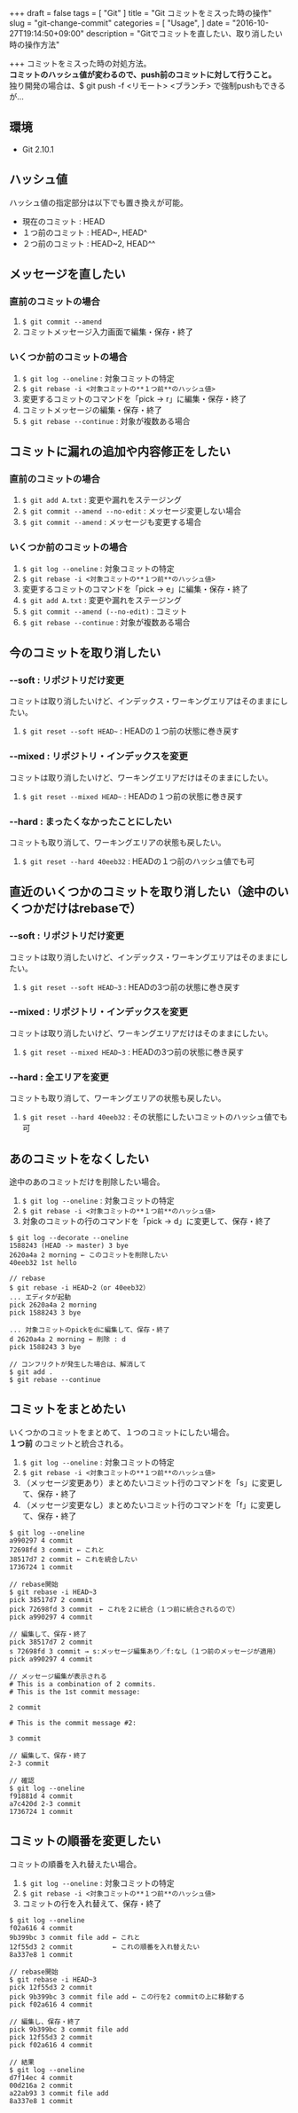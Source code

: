 +++
draft = false
tags = [
  "Git"
]
title = "Git コミットをミスった時の操作"
slug = "git-change-commit"
categories = [
  "Usage",
]
date = "2016-10-27T19:14:50+09:00"
description = "Gitでコミットを直したい、取り消したい時の操作方法"

+++
コミットをミスった時の対処方法。  
**コミットのハッシュ値が変わるので、push前のコミットに対して行うこと。**  
独り開発の場合は、$ git push -f <リモート> <ブランチ> で強制pushもできるが...  

## 環境
- Git 2.10.1


## ハッシュ値
ハッシュ値の指定部分は以下でも置き換えが可能。  

- 現在のコミット : HEAD
- １つ前のコミット : HEAD~, HEAD^
- ２つ前のコミット : HEAD~2, HEAD^^


## メッセージを直したい
### 直前のコミットの場合
1. `$ git commit --amend`
2. コミットメッセージ入力画面で編集・保存・終了

### いくつか前のコミットの場合
1. `$ git log --oneline` : 対象コミットの特定
2. `$ git rebase -i <対象コミットの**１つ前**のハッシュ値>`
3. 変更するコミットのコマンドを「pick → r」に編集・保存・終了
4. コミットメッセージの編集・保存・終了
5. `$ git rebase --continue` : 対象が複数ある場合


## コミットに漏れの追加や内容修正をしたい
### 直前のコミットの場合
1. `$ git add A.txt` : 変更や漏れをステージング
2. `$ git commit --amend --no-edit` : メッセージ変更しない場合
3. `$ git commit --amend` : メッセージも変更する場合

### いくつか前のコミットの場合
1. `$ git log --oneline` : 対象コミットの特定
2. `$ git rebase -i <対象コミットの**１つ前**のハッシュ値>`
3. 変更するコミットのコマンドを「pick → e」に編集・保存・終了
4. `$ git add A.txt` : 変更や漏れをステージング
5. `$ git commit --amend (--no-edit)` : コミット
6. `$ git rebase --continue` : 対象が複数ある場合


## 今のコミットを取り消したい
### --soft : リポジトリだけ変更
コミットは取り消したいけど、インデックス・ワーキングエリアはそのままにしたい。  
1. `$ git reset --soft HEAD~` : HEADの１つ前の状態に巻き戻す

### --mixed : リポジトリ・インデックスを変更
コミットは取り消したいけど、ワーキングエリアだけはそのままにしたい。  
1. `$ git reset --mixed HEAD~` : HEADの１つ前の状態に巻き戻す

### --hard : まったくなかったことにしたい
コミットも取り消して、ワーキングエリアの状態も戻したい。  
1. `$ git reset --hard 40eeb32` : HEADの１つ前のハッシュ値でも可


## 直近のいくつかのコミットを取り消したい（途中のいくつかだけはrebaseで）
### --soft : リポジトリだけ変更
コミットは取り消したいけど、インデックス・ワーキングエリアはそのままにしたい。  
1. `$ git reset --soft HEAD~3` : HEADの3つ前の状態に巻き戻す

### --mixed : リポジトリ・インデックスを変更
コミットは取り消したいけど、ワーキングエリアだけはそのままにしたい。  
1. `$ git reset --mixed HEAD~3` : HEADの3つ前の状態に巻き戻す

### --hard : 全エリアを変更
コミットも取り消して、ワーキングエリアの状態も戻したい。  
1. `$ git reset --hard 40eeb32` : その状態にしたいコミットのハッシュ値でも可



## あのコミットをなくしたい
途中のあのコミットだけを削除したい場合。  

1. `$ git log --oneline` : 対象コミットの特定
2. `$ git rebase -i <対象コミットの**１つ前**のハッシュ値>`
3. 対象のコミットの行のコマンドを「pick → d」に変更して、保存・終了

```
$ git log --decorate --oneline
1588243 (HEAD -> master) 3 bye
2620a4a 2 morning ← このコミットを削除したい
40eeb32 1st hello

// rebase
$ git rebase -i HEAD~2（or 40eeb32）
... エディタが起動
pick 2620a4a 2 morning
pick 1588243 3 bye

... 対象コミットのpickをdに編集して、保存・終了
d 2620a4a 2 morning ← 削除 : d
pick 1588243 3 bye

// コンフリクトが発生した場合は、解消して
$ git add .
$ git rebase --continue
```



## コミットをまとめたい
いくつかのコミットをまとめて、１つのコミットにしたい場合。  
**１つ前** のコミットと統合される。

1. `$ git log --oneline` : 対象コミットの特定
2. `$ git rebase -i <対象コミットの**１つ前**のハッシュ値>`
3. （メッセージ変更あり）まとめたいコミット行のコマンドを「s」に変更して、保存・終了
4. （メッセージ変更なし）まとめたいコミット行のコマンドを「f」に変更して、保存・終了

```@git
$ git log --oneline
a990297 4 commit
72698fd 3 commit ← これと
38517d7 2 commit ← これを統合したい
1736724 1 commit

// rebase開始
$ git rebase -i HEAD~3
pick 38517d7 2 commit
pick 72698fd 3 commit　← これを２に統合（１つ前に統合されるので）
pick a990297 4 commit

// 編集して、保存・終了
pick 38517d7 2 commit
s 72698fd 3 commit → s:メッセージ編集あり／f:なし（１つ前のメッセージが適用）
pick a990297 4 commit

// メッセージ編集が表示される
# This is a combination of 2 commits.
# This is the 1st commit message:

2 commit

# This is the commit message #2:

3 commit

// 編集して、保存・終了
2-3 commit

// 確認
$ git log --oneline
f91881d 4 commit
a7c420d 2-3 commit
1736724 1 commit
```


## コミットの順番を変更したい
コミットの順番を入れ替えたい場合。  

1. `$ git log --oneline` : 対象コミットの特定
2. `$ git rebase -i <対象コミットの**１つ前**のハッシュ値>`
3. コミットの行を入れ替えて、保存・終了

```@git
$ git log --oneline
f02a616 4 commit
9b399bc 3 commit file add ← これと
12f55d3 2 commit          ← これの順番を入れ替えたい
8a337e8 1 commit

// rebase開始
$ git rebase -i HEAD~3
pick 12f55d3 2 commit
pick 9b399bc 3 commit file add ← この行を2 commitの上に移動する
pick f02a616 4 commit

// 編集し、保存・終了
pick 9b399bc 3 commit file add
pick 12f55d3 2 commit
pick f02a616 4 commit

// 結果
$ git log --oneline
d7f14ec 4 commit
00d216a 2 commit
a22ab93 3 commit file add
8a337e8 1 commit
```
